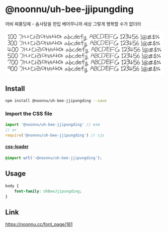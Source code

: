# @noonnu/uh-bee-jjipungding

어비 찌풍딩체 - 솜사탕을 한입 베어무니까 세상 그렇게 행복할 수가 없더라

![example](./example.png)

## Install

```bash
npm install @noonnu/uh-bee-jjipungding --save
```

### Import the CSS file

```js
import '@noonnu/uh-bee-jjipungding' // esm
// or
require('@noonnu/uh-bee-jjipungding') // cjs
```

#### [css-loader](https://github.com/webpack-contrib/css-loader)

```css
@import url('~@noonnu/uh-bee-jjipungding');
```

## Usage

```css
body {
    font-family: UhBeeJjipungding;
}
```

## Link

https://noonnu.cc/font_page/161
